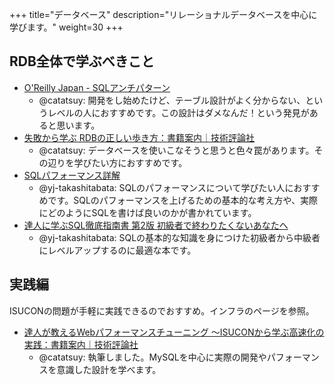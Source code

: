 +++
title="データベース"
description="リレーショナルデータベースを中心に学びます。"
weight=30
+++

## RDB全体で学ぶべきこと

- [O'Reilly Japan - SQLアンチパターン](https://www.oreilly.co.jp/books/9784873115894/)
  - @catatsuy: 開発をし始めたけど、テーブル設計がよく分からない、というレベルの人におすすめです。この設計はダメなんだ！という発見があると思います。
- [失敗から学ぶ RDBの正しい歩き方：書籍案内｜技術評論社](https://gihyo.jp/book/2019/978-4-297-10408-5)
  - @catatsuy: データベースを使いこなそうと思うと色々罠があります。その辺りを学びたい方におすすめです。
- [SQLパフォーマンス詳解](https://sql-performance-explained.jp/)
  - @yj-takashitabata: SQLのパフォーマンスについて学びたい人におすすめです。SQLのパフォーマンスを上げるための基本的な考え方や、実際にどのようにSQLを書けば良いのかが書かれています。
- [達人に学ぶSQL徹底指南書 第2版 初級者で終わりたくないあなたへ](https://www.shoeisha.co.jp/book/detail/9784798157825)
  - @yj-takashitabata: SQLの基本的な知識を身につけた初級者から中級者にレベルアップするのに最適な本です。


## 実践編

ISUCONの問題が手軽に実践できるのでおすすめ。インフラのページを参照。

- [達人が教えるWebパフォーマンスチューニング 〜ISUCONから学ぶ高速化の実践：書籍案内｜技術評論社](https://gihyo.jp/book/2022/978-4-297-12846-3)
  - @catatsuy: 執筆しました。MySQLを中心に実際の開発やパフォーマンスを意識した設計を学べます。
